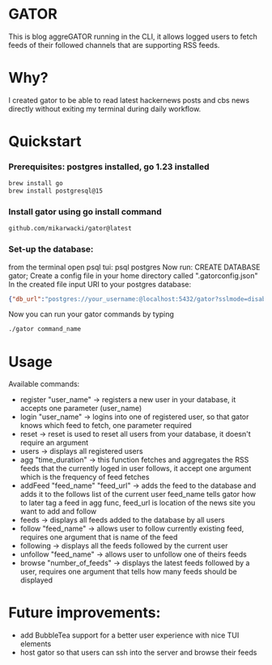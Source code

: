 # GATOR
This is blog aggreGATOR running in the CLI, it allows logged users to fetch feeds of their followed channels that are supporting RSS feeds.

# Why?
I created gator to be able to read latest hackernews posts and cbs news directly without exiting my terminal during daily workflow.

# Quickstart
### Prerequisites: postgres installed, go 1.23 installed
```bash
brew install go
brew install postgresql@15
```
### Install gator using go install command
```bash
github.com/mikarwacki/gator@latest
```
### Set-up the database:
from the terminal open psql tui: psql postgres
Now run: CREATE DATABASE gator;
Create a config file in your home directory called ".gatorconfig.json"
In the created file input URI to your postgres database: 
```json
{"db_url":"postgres://your_username:@localhost:5432/gator?sslmode=disable"}
```
Now you can run your gator commands by typing
```bash
./gator command_name
```

# Usage
Available commands:
- register "user_name" -> registers a new user in your database, it accepts one parameter (user_name)
- login "user_name" -> logins into one of registered user, so that gator knows which feed to fetch, one parameter required
- reset -> reset is used to reset all users from your database, it doesn't require an argument
- users -> displays all registered users
- agg "time_duration" -> this function fetches and aggregates the RSS feeds that the currently loged in user follows, it accept one argument which is the frequency of feed fetches
- addFeed "feed_name" "feed_url" -> adds the feed to the database and adds it to the follows list of the current user feed_name tells gator how to later tag a feed in agg func, feed_url is location of the news site you want to add and follow
- feeds -> displays all feeds added to the database by all users
- follow "feed_name" -> allows user to follow currently existing feed, requires one argument that is name of the feed
- following -> displays all the feeds followed by the current user
- unfollow "feed_name" -> allows user to unfollow one of theirs feeds
- browse "number_of_feeds" -> displays the latest feeds followed by a user, requires one argument that tells how many feeds should be displayed

# Future improvements:
  - add BubbleTea support for a better user experience with nice TUI elements
  - host gator so that users can ssh into the server and browse their feeds
